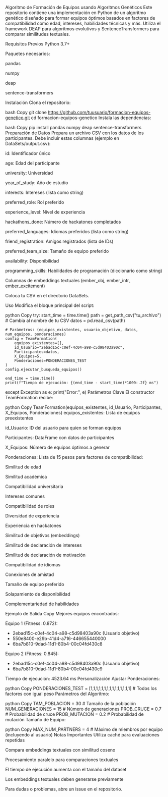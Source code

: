 Algoritmo de Formación de Equipos usando Algoritmos Genéticos
Este repositorio contiene una implementación en Python de un algoritmo genético diseñado para formar equipos óptimos basados en factores de compatibilidad como edad, intereses, habilidades técnicas y más. Utiliza el framework DEAP para algoritmos evolutivos y SentenceTransformers para comparar similitudes textuales.

Requisitos Previos
Python 3.7+

Paquetes necesarios:

pandas

numpy

deap

sentence-transformers

Instalación
Clona el repositorio:

bash
Copy
git clone https://github.com/tuusuario/formacion-equipos-genetico.git
cd formacion-equipos-genetico
Instala las dependencias:

bash
Copy
pip install pandas numpy deap sentence-transformers
Preparación de Datos
Prepara un archivo CSV con los datos de los participantes. Debe incluir estas columnas (ejemplo en DataSets/output.csv):

id: Identificador único

age: Edad del participante

university: Universidad

year_of_study: Año de estudio

interests: Intereses (lista como string)

preferred_role: Rol preferido

experience_level: Nivel de experiencia

hackathons_done: Número de hackatones completados

preferred_languages: Idiomas preferidos (lista como string)

friend_registration: Amigos registrados (lista de IDs)

preferred_team_size: Tamaño de equipo preferido

availability: Disponibilidad

programming_skills: Habilidades de programación (diccionario como string)

Columnas de embeddings textuales (ember_obj, ember_intr, ember_excitement)

Coloca tu CSV en el directorio DataSets.

Uso
Modifica el bloque principal del script:

python
Copy
try:
    start_time = time.time()
    path = get_path_csv("tu_archivo")  # Cambia al nombre de tu CSV
    datos = pd.read_csv(path)
    
    # Parámetros: (equipos_existentes, usuario_objetivo, datos, num_equipos, ponderaciones)
    config = TeamFormation(
        equipos_existentes=[], 
        id_Usuario="2ebad15c-c0ef-4c04-a98-c5d98403a90c",
        Participantes=datos,
        X_Equipos=5,
        Ponderaciones=PONDERACIONES_TEST
    )
    config.ejecutar_busqueda_equipos()
    
    end_time = time.time()
    print(f"Tiempo de ejecución: {(end_time - start_time)*1000:.2f} ms")
except Exception as e:
    print("Error:", e)
Parámetros Clave
El constructor TeamFormation recibe:

python
Copy
TeamFormation(equipos_existentes, id_Usuario, Participantes, X_Equipos, Ponderaciones)
equipos_existentes: Lista de equipos preexistentes

id_Usuario: ID del usuario para quien se forman equipos

Participantes: DataFrame con datos de participantes

X_Equipos: Número de equipos óptimos a generar

Ponderaciones: Lista de 15 pesos para factores de compatibilidad:

Similitud de edad

Similitud académica

Compatibilidad universitaria

Intereses comunes

Compatibilidad de roles

Diversidad de experiencia

Experiencia en hackatones

Similitud de objetivos (embeddings)

Similitud de declaración de intereses

Similitud de declaración de motivación

Compatibilidad de idiomas

Conexiones de amistad

Tamaño de equipo preferido

Solapamiento de disponibilidad

Complementariedad de habilidades

Ejemplo de Salida
Copy
Mejores equipos encontrados:

Equipo 1 (Fitness: 0.872):
- 2ebad15c-c0ef-4c04-a98-c5d98403a90c (Usuario objetivo)
- 550e8400-e29b-41d4-a716-446655440000
- 6ba7b810-9dad-11d1-80b4-00c04fd430c8

Equipo 2 (Fitness: 0.845):
- 2ebad15c-c0ef-4c04-a98-c5d98403a90c (Usuario objetivo)
- 6ba7b810-9dad-11d1-80b4-00c04fd430c9

Tiempo de ejecución: 4523.64 ms
Personalización
Ajustar Ponderaciones:

python
Copy
PONDERACIONES_TEST = [1,1,1,1,1,1,1,1,1,1,1,1,1,1,1]  # Todos los factores con igual peso
Parámetros del Algoritmo:

python
Copy
TAM_POBLACION = 30      # Tamaño de la población
NUM_GENERACIONES = 15   # Número de generaciones
PROB_CRUCE = 0.7        # Probabilidad de cruce
PROB_MUTACION = 0.2     # Probabilidad de mutación
Tamaño de Equipo:

python
Copy
MAX_NUM_PARTNERS = 4    # Máximo de miembros por equipo (incluyendo al usuario)
Notas Importantes
Utiliza caché para evaluaciones repetidas

Compara embeddings textuales con similitud coseno

Procesamiento paralelo para comparaciones textuales

El tiempo de ejecución aumenta con el tamaño del dataset

Los embeddings textuales deben generarse previamente

Para dudas o problemas, abre un issue en el repositorio.